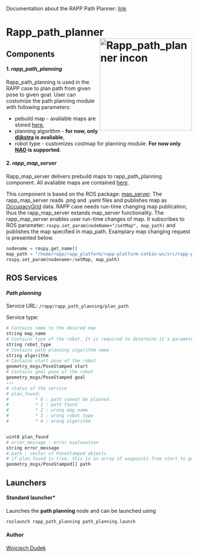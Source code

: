 Documentation about the RAPP Path Planner: [link](https://github.com/rapp-project/rapp-platform/wiki/RAPP-Path-Planner)

**Rapp_path_planner** <img src="https://farm6.staticflickr.com/5199/7369580478_aef5890b05_o_d.png" alt="Rapp_path_planner incon" align="right"  width="250" />
========



**Components**
----------

#### 1. *rapp_path_planning*


Rapp_path_planning is used in the RAPP case to plan path from given pose to given goal. User can costomize the path planning module with following parameters:
* pebuild map - avaliable maps are stored [here](https://github.com/rapp-project/rapp-platform/tree/master/rapp_map_server/maps),
* planning algorithm - **for now, only [dijkstra](https://en.wikipedia.org/wiki/Dijkstra%27s_algorithm)  is avaliable**,
* robot type - customizes costmap for planning module. **For now only [NAO](https://www.aldebaran.com/en/humanoid-robot/nao-robot) is supported**. 

#### 2. *rapp_map_server*


Rapp_map_server delivers prebuild maps to rapp_path_planning component. All avaliable maps are contained [here](https://github.com/rapp-project/rapp-platform/tree/master/rapp_map_server/maps). 

This component is based on the ROS package: [map_server](http://wiki.ros.org/map_server). The rapp_map_server reads .png and .yaml files and publishes map as [OccupacyGrid](http://docs.ros.org/jade/api/nav_msgs/html/msg/OccupancyGrid.html) data. RAPP case needs run-time changing map publication, thus the rapp_map_server extands map_server functionality. The rapp_map_server enables user run-time changes of map. It subscribes to ROS parameter: 
```rospy.set_param(nodeName+"/setMap", map_path)```
and publishes the map specified in map_path. Examplary map changing request is presented below.
```python
nodename = rospy.get_name()
map_path = "/home/rapp/rapp_platform/rapp-platform-catkin-ws/src/rapp-platform/rapp_map_server/maps/empty.yaml"
rospy.set_param(nodename+/setMap, map_path)
```

**ROS Services**
------------

#### *Path planning*


Service URL: ```/rapp/rapp_path_planning/plan_path```

Service type:
```bash
# Contains name to the desired map
string map_name
# Contains type of the robot. It is required to determine it's parameters (footprint etc.)
string robot_type
# Contains path planning algorithm name
string algorithm
# Contains start pose of the robot
geometry_msgs/PoseStamped start
# Contains goal pose of the robot
geometry_msgs/PoseStamped goal
---
# status of the service
# plan_found:
#          * 0 : path cannot be planned.
#          * 1 : path found 
#          * 2 : wrong map name
#          * 3 : wrong robot type
#          * 4 : wrong algorithm


uint8 plan_found
# error_message : error explanation
string error_message
# path : vector of PoseStamped objects
# if plan_found is true, this is an array of waypoints from start to goal, where the first one equals start and the last one equals goal
geometry_msgs/PoseStamped[] path
``` 

**Launchers**
-------------

#### Standard launcher*


Launches the **path planning** node and can be launched using
```bash
roslaunch rapp_path_planning path_planning.launch
```


#### Author

[Wojciech Dudek](https://github.com/dudekw)


